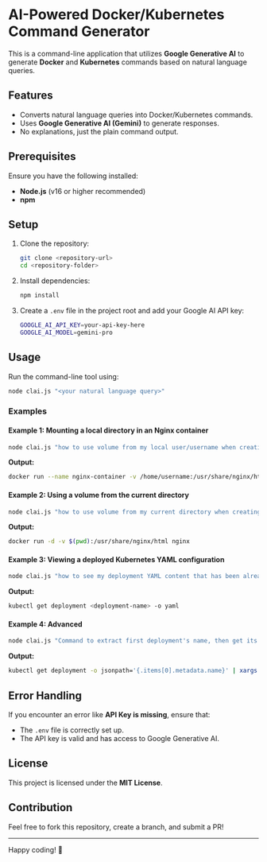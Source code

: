 # AI-Powered Docker/Kubernetes Command Generator

This is a command-line application that utilizes **Google Generative AI** to generate **Docker** and **Kubernetes** commands based on natural language queries.

## Features
- Converts natural language queries into Docker/Kubernetes commands.
- Uses **Google Generative AI (Gemini)** to generate responses.
- No explanations, just the plain command output.

## Prerequisites
Ensure you have the following installed:
- **Node.js** (v16 or higher recommended)
- **npm**

## Setup
1. Clone the repository:
   ```sh
   git clone <repository-url>
   cd <repository-folder>
   ```
2. Install dependencies:
   ```sh
   npm install
   ```
3. Create a `.env` file in the project root and add your Google AI API key:
   ```sh
   GOOGLE_AI_API_KEY=your-api-key-here
   GOOGLE_AI_MODEL=gemini-pro
   ```

## Usage
Run the command-line tool using:
```sh
node clai.js "<your natural language query>"
```

### Examples
#### Example 1: Mounting a local directory in an Nginx container
```sh
node clai.js "how to use volume from my local user/username when creating an Nginx container"
```
**Output:**
```sh
docker run --name nginx-container -v /home/username:/usr/share/nginx/html -d nginx
```

#### Example 2: Using a volume from the current directory
```sh
node clai.js "how to use volume from my current directory when creating an Nginx container"
```
**Output:**
```sh
docker run -d -v $(pwd):/usr/share/nginx/html nginx
```

#### Example 3: Viewing a deployed Kubernetes YAML configuration
```sh
node clai.js "how to see my deployment YAML content that has been already deployed"
```
**Output:**
```sh
kubectl get deployment <deployment-name> -o yaml
```

#### Example 4: Advanced
```sh
node clai.js "Command to extract first deployment's name, then get its pod template, formatted with jq?"
```
**Output:**
```sh
kubectl get deployment -o jsonpath='{.items[0].metadata.name}' | xargs -I {} kubectl get deployment {} -o jsonpath='{.spec.template}' | jq .
```

## Error Handling
If you encounter an error like **API Key is missing**, ensure that:
- The `.env` file is correctly set up.
- The API key is valid and has access to Google Generative AI.

## License
This project is licensed under the **MIT License**.

## Contribution
Feel free to fork this repository, create a branch, and submit a PR!

---

Happy coding! 🚀

